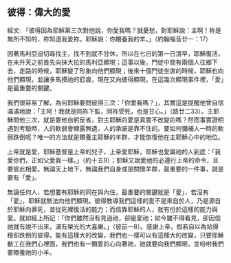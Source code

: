 ## 彼得：偉大的愛 ##

經文: 「彼得因為耶穌第三次對他說，你愛我嗎？就憂愁，對耶穌說：主啊！祢是無所不知的，祢知道我愛祢。耶穌說：你餵養我的羊。」（約翰福音廿一：17）



因著馬利亞迫切尋找主，找不到就不甘休，所以在七日的第一日清早，耶穌復活，在未升天之前首先向抹大拉的馬利亞顯現；這事以後，門徒中間有兩個人往鄉下去，走路的時候，耶穌變了形象向他們顯現；後來十個門徒坐席的時候，耶穌也向他們顯現，並讓多馬摸祂的釘痕，現在又向彼得顯現，在這幾次顯現事件裡，「愛」是最重要的關鍵。

我們很容易了解，為何耶穌要問彼得三次：「你愛我嗎？」，其實這是提醒他曾自信滿滿地說：「主阿！我就是同祢下監，同祢受死，也是甘心。」（路廿二33）。主耶穌問他三次，就是要他自躬反省，對主耶穌的愛是真實不改變的嗎？然而事實證明遇到考驗時，人的軟弱會顯露無遺，人的承諾是靠不住的。要如何彌補人一時的軟弱跌倒呢？唯一的方法就是餵養主耶穌的羊群，才能恢復他在主耶穌心中的地位。

上帝就是愛，耶穌基督是上帝的兒子，上帝愛耶穌，耶穌也愛屬祂的人到底：「我愛你們，正如父愛我一樣。」（約十五9）；耶穌又說愛祂的必遵行上帝的命令，且要彼此相愛。無論天上地下，無論我們自身或是關懷羊群，最重要的一件事，就是要有「愛」。

無論任何人，若想要有耶穌的同在與內住，最重要的關鍵就是「愛」，若沒有「愛」，耶穌就無法向他們顯現。彼得教導我們這樣的愛不是來自於人，乃是源自於耶穌向罪死，並從死裡復活的能力；而信靠耶穌的人，就有份於這樣的能力與愛。就如經上所記：「你們雖然沒有見過祂，卻是愛祂；如今雖不得看見，卻因信祂就有說不出來，滿有榮光的大喜樂。」（彼前一8）。感謝上帝，假若自以為站得穩卻跌倒的彼得，能有這樣大的改變，我們也一樣可以有這樣大的改變，只要耶穌動工在我們心裡面，我們也有一顆愛的心向著祂，祂就要向我們顯現，並吩咐我們要餵養祂的小羊。